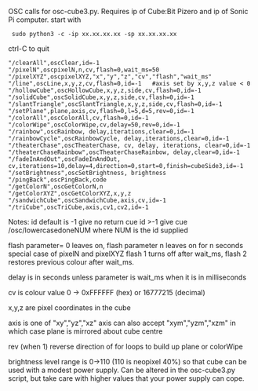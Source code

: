 OSC calls for osc-cube3.py. Requires ip of Cube:Bit Pizero and ip of Sonic Pi computer.
start with
```
 sudo python3 -c -ip xx.xx.xx.xx -sp xx.xx.xx.xx
```
ctrl-C to quit

    "/clearAll",oscClear,id=-1
    "/pixelN",oscpixelN,n,cv,flash=0,wait_ms=50
    "/pixelXYZ",oscpixelXYZ,"x","y","z","cv","flash","wait_ms"
    "/line",oscLine,x,y,z,cv,flash=0,id=-1   #axis set by x,y,z value < 0
    "/hollowCube",oscHollowCube,x,y,z,side,cv,flash=0,id=-1
    "/solidCube",oscSolidCube,x,y,z,side,cv,flash=0,id=-1
    "/slantTriangle",oscSlantTriangle,x,y,z,side,cv,flash=0,id=-1
    "/setPlane",plane,axis,cv,flash=0,l=5,d=5,rev=0,id=-1
    "/colorAll",oscColorAll,cv,flash=0,id=-1
    "/colorWipe",oscColorWipe,cv,delay=50,rev=0,id=-1
    "/rainbow",oscRainbow, delay,iterations,clear=0,id=-1
    "/rainbowCycle",oscRainbowCycle, delay,iterations,clear=0,id=-1
    "/theaterChase",oscTheaterChase, cv, delay, iterations, clear=0,id=-1
    "/theaterChaseRainbow",oscTheaterChaseRainbow, delay,clear=0,id=-1
    "/fadeInAndOut",oscFadeInAndOut,        cv,iterations=10,delay=4,direction=0,start=0,finish=cubeSide3,id=-1
    "/setBrightness",oscSetBrightness, brightness
    "/pingBack",oscPingBack,code
    "/getColorN",oscGetColorN,n
    "/getColorXYZ",oscGetColorXYZ,x,y,z
    "/sandwichCube",oscSandwichCube,axis,cv,id=-1
    "/triCube",oscTriCube,axis,cv1,cv2,id=-1

Notes:
id default is -1 give no return cue id >-1 give cue /osc/lowercase<name>doneNUM
where NUM is the id supplied

flash parameter= 0 leaves on, flash parameter n leaves on for n seconds
special case of pixelN and pixelXYZ flash 1 turns off after wait_ms, flash 2 restores previous colour after wait_ms.

delay is in seconds unless  parameter  is wait_ms when it is in milliseconds

cv is colour value 0 -> 0xFFFFFF (hex) or 16777215 (decimal)

x,y,z are pixel coordinates in the cube

axis is one of "xy","yz","xz"
axis can also accept "xym","yzm","xzm" in which case plane is mirrored about cube centre

rev (when 1) reverse direction of for loops to build up plane or colorWipe

brightness level range is 0->110 (110 is neopixel 40%) so that cube can be used with a modest power supply. Can be altered in the osc-cube3.py script, but take care with higher values that your power supply can cope.
